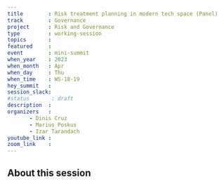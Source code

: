 ```yaml
---
title        : Risk treatment planning in modern tech space (Panel)
track        : Governance
project      : Risk and Governance
type         : working-session
topics       :
featured     :
event        : mini-summit
when_year    : 2023
when_month   : Apr
when_day     : Thu
when_time    : WS-18-19
hey_summit   : 
session_slack:
#status       : draft
description  :
organizers   :
       - Dinis Cruz
       - Marius Poskus
       - Izar Tarandach
youtube_link :
zoom_link    : 
---
```


## About this session
